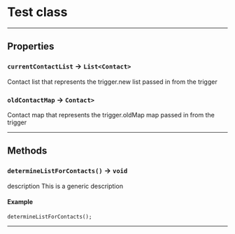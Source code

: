 # Test class
---
## Properties

### `currentContactList` → `List<Contact>`

Contact list that represents the trigger.new list passed in from the trigger

### `oldContactMap` → `Contact>`

Contact map that represents the trigger.oldMap map passed in from the trigger

---
## Methods
### `determineListForContacts()` → `void`

 description This is a generic description
#### Example
```
determineListForContacts();
```

---
